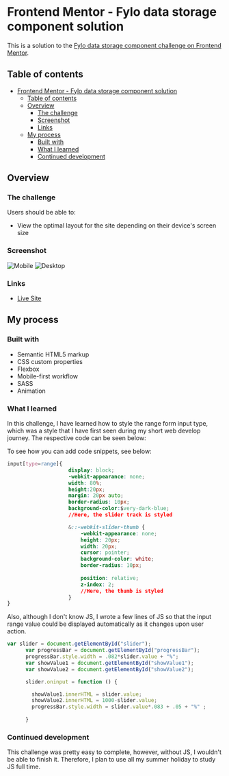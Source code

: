 # Frontend Mentor - Fylo data storage component solution

This is a solution to the [Fylo data storage component challenge on Frontend Mentor](https://www.frontendmentor.io/challenges/fylo-data-storage-component-1dZPRbV5n). 

## Table of contents

- [Frontend Mentor - Fylo data storage component solution](#frontend-mentor---fylo-data-storage-component-solution)
  - [Table of contents](#table-of-contents)
  - [Overview](#overview)
    - [The challenge](#the-challenge)
    - [Screenshot](#screenshot)
    - [Links](#links)
  - [My process](#my-process)
    - [Built with](#built-with)
    - [What I learned](#what-i-learned)
    - [Continued development](#continued-development)

## Overview

### The challenge

Users should be able to:

- View the optimal layout for the site depending on their device's screen size

### Screenshot

![Mobile](./screenshot.jpg)
![Desktop](./screenshot.jpg)


### Links

- [Live Site](https://your-live-site-url.com)

## My process

### Built with

- Semantic HTML5 markup
- CSS custom properties
- Flexbox
- Mobile-first workflow
- SASS
- Animation

### What I learned

In this challenge, I have learned how to style the range form input type, which was a style that I have first seen during my short web develop journey. The respective code can be seen below:

To see how you can add code snippets, see below:

```css
input[type=range]{
                    display: block;
                    -webkit-appearance: none;
                    width: 80%;
                    height:20px;
                    margin: 20px auto;   
                    border-radius: 10px; 
                    background-color:$very-dark-blue;                
                    //Here, the slider track is styled

                    &::-webkit-slider-thumb {
                        -webkit-appearance: none;
                        height: 20px;
                        width: 20px;
                        cursor: pointer;    
                        background-color: white; 
                        border-radius: 10px;  
                     
                        position: relative;
                        z-index: 2;
                        //Here, the thumb is styled
                    }
}
```
Also, although I don't know JS, I wrote a few lines of JS so that the input range value could be displayed automatically as it changes upon user action. 
```js
var slider = document.getElementById("slider");
      var progressBar = document.getElementById("progressBar");
      progressBar.style.width = .082*slider.value + "%";
      var showValue1 = document.getElementById("showValue1");
      var showValue2 = document.getElementById("showValue2");

      slider.oninput = function () {

        showValue1.innerHTML = slider.value;
        showValue2.innerHTML = 1000-slider.value;
        progressBar.style.width = slider.value*.083 + .05 + "%" ;
        
      }
```

### Continued development

This challenge was pretty easy to complete, however, without JS, I wouldn't be able to finish it. Therefore, I plan to use all my summer holiday to study JS full time.




